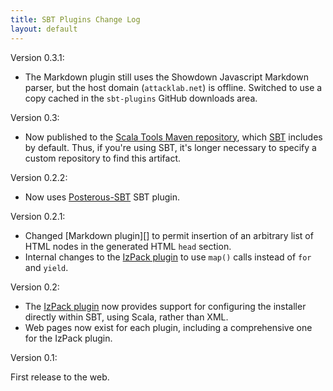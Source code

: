 ```yaml
---
title: SBT Plugins Change Log
layout: default
---
```


Version 0.3.1:

* The Markdown plugin still uses the Showdown Javascript Markdown parser,
  but the host domain (`attacklab.net`) is offline. Switched to use a
  copy cached in the `sbt-plugins` GitHub downloads area.

Version 0.3:

* Now published to the [Scala Tools Maven repository][], which [SBT][]
  includes by default. Thus, if you're using SBT, it's longer necessary to
  specify a custom repository to find this artifact.

[Scala Tools Maven repository]: http://www.scala-tools.org/repo-releases/
[SBT]: http://code.google.com/p/simple-build-tool/

Version 0.2.2:

* Now uses [Posterous-SBT][] SBT plugin.

[Posterous-SBT]: http://github.com/n8han/posterous-sbt

Version 0.2.1:

* Changed [Markdown plugin][] to permit insertion of an arbitrary list of
  HTML nodes in the generated HTML `head` section.
* Internal changes to the [IzPack plugin][] to use `map()` calls instead of
  `for` and `yield`.

[IzPack plugin]: http://software.clapper.org/sbt-plugins/izpack.html
[IzPack plugin]: http://software.clapper.org/sbt-plugins/markdown.html

Version 0.2:

* The [IzPack plugin][] now provides support for configuring the installer
  directly within SBT, using Scala, rather than XML.
* Web pages now exist for each plugin, including a comprehensive one
  for the IzPack plugin.

[IzPack plugin]: http://software.clapper.org/sbt-plugins/izpack.html

Version 0.1:

First release to the web.
